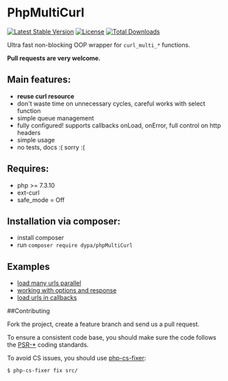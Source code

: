 # PhpMultiCurl

[![Latest Stable Version](https://poser.pugx.org/dypa/phpmulticurl/v/stable.png)](https://packagist.org/packages/dypa/phpmulticurl)
[![License](https://poser.pugx.org/dypa/phpmulticurl/license.png)](https://packagist.org/packages/dypa/phpmulticurl)
[![Total Downloads](https://poser.pugx.org/dypa/phpmulticurl/downloads.png)](https://packagist.org/packages/dypa/phpmulticurl)

Ultra fast non-blocking OOP wrapper for `curl_multi_*` functions.

__Pull requests are very welcome.__

## Main features:

* **reuse curl resource**
* don't waste time on unnecessary cycles, careful works with select function
* simple queue management
* fully configured! supports callbacks onLoad, onError, full control on http headers
* simple usage
* no tests, docs :( sorry :(

## Requires:

* php >= 7.3.10
* ext-curl
* safe_mode = Off

## Installation via composer:

* install composer
* run `composer require dypa/phpMultiCurl`

## Examples

* [load many urls parallel](https://github.com/dypa/phpmulticurl/blob/master/examples/example0.php)
* [working with options and response](https://github.com/dypa/phpmulticurl/blob/master/examples/example1.php)
* [load urls in callbacks](https://github.com/dypa/phpmulticurl/blob/master/examples/example2.php)

##Contributing

Fork the project, create a feature branch and send us a pull request.

To ensure a consistent code base, you should make sure the code follows
the [PSR-*](http://www.php-fig.org/psr/) coding standards.

To avoid CS issues, you should use [php-cs-fixer](http://cs.sensiolabs.org/):

```sh
$ php-cs-fixer fix src/
```
